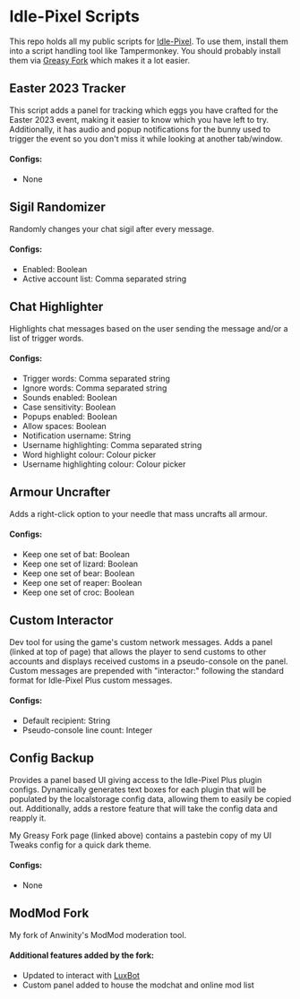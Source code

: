 # Idle-Pixel Scripts

This repo holds all my public scripts for [Idle-Pixel](https://idle-pixel.com/).
To use them, install them into a script handling tool like Tampermonkey.
You should probably install them via [Greasy Fork](https://greasyfork.org/en/users/1030473-lux-ferre) which makes it a lot easier.


## Easter 2023 Tracker

This script adds a panel for tracking which eggs you have crafted for the Easter 2023 event, making it easier to know which you have left to try. Additionally, it has audio and popup notifications for the bunny used to trigger the event so you don't miss it while looking at another tab/window.

#### Configs:
 - None

## Sigil Randomizer

Randomly changes your chat sigil after every message.

#### Configs:
 - Enabled: Boolean
 - Active account list: Comma separated string

## Chat Highlighter

Highlights chat messages based on the user sending the message and/or a list of trigger words.

#### Configs:
 - Trigger words: Comma separated string
 - Ignore words: Comma separated string
 - Sounds enabled: Boolean
 - Case sensitivity: Boolean
 - Popups enabled: Boolean
 - Allow spaces: Boolean
 - Notification username: String
 - Username highlighting: Comma separated string
 - Word highlight colour: Colour picker
 - Username highlighting colour: Colour picker

## Armour Uncrafter

Adds a right-click option to your needle that mass uncrafts all armour.

#### Configs:
 - Keep one set of bat: Boolean
 - Keep one set of lizard: Boolean
 - Keep one set of bear: Boolean
 - Keep one set of reaper: Boolean
 - Keep one set of croc: Boolean

## Custom Interactor

Dev tool for using the game's custom network messages. Adds a panel (linked at top of page) that allows the player to send customs to other accounts and displays received customs in a pseudo-console on the panel. Custom messages are prepended with "interactor:" following the standard format for Idle-Pixel Plus custom messages.

#### Configs:
 - Default recipient: String
 - Pseudo-console line count: Integer

## Config Backup

Provides a panel based UI giving access to the Idle-Pixel Plus plugin configs. Dynamically generates text boxes for each plugin that will be populated by the localstorage config data, allowing them to easily be copied out. Additionally, adds a restore feature that will take the config data and reapply it.

My Greasy Fork page (linked above) contains a pastebin copy of my UI Tweaks config for a quick dark theme.

#### Configs:
 - None

## ModMod Fork

My fork of Anwinity's ModMod moderation tool.

#### Additional features added by the fork:
 - Updated to interact with [LuxBot](https://github.com/Lux-Ferre/IdlePixel-Bot)
 - Custom panel added to house the modchat and online mod list

